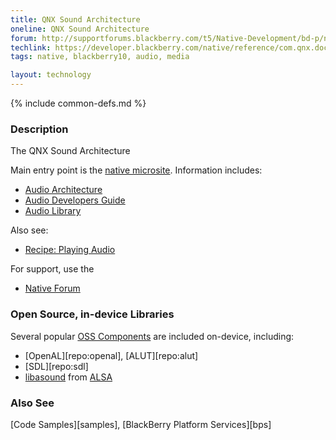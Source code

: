 ```yaml
---
title: QNX Sound Architecture
oneline: QNX Sound Architecture
forum: http://supportforums.blackberry.com/t5/Native-Development/bd-p/native_sdk
techlink: https://developer.blackberry.com/native/reference/com.qnx.doc.neutrino.audio/topic/architecture.html)
tags: native, blackberry10, audio, media

layout: technology
---
```

{% include common-defs.md %}

### Description
The QNX Sound Architecture

Main entry point is the
[native microsite](http://developer.blackberry.com/native).  Information includes:

* [Audio Architecture](https://developer.blackberry.com/native/reference/com.qnx.doc.neutrino.audio/topic/architecture.html)
* [Audio Developers Guide](https://developer.blackberry.com/native/reference/com.qnx.doc.neutrino.audio/topic/about.html)
* [Audio Library](https://developer.blackberry.com/native/reference/com.qnx.doc.neutrino.audio/topic/summary.html)

Also see:

* [Recipe: Playing Audio](https://developer.blackberry.com/native/documentation/recipe_play_audio_1935324_11.html)

For support, use the 

* [Native Forum](http://supportforums.blackberry.com/t5/Native-Development/bd-p/native_sdk)

### Open Source, in-device Libraries

Several popular [OSS Components](https://developer.blackberry.com/native/documentation/oss.html) are included on-device, including:
* [OpenAL][repo:openal], [ALUT][repo:alut]
* [SDL][repo:sdl]
* [libasound](https://developer.blackberry.com/native/reference/com.qnx.doc.neutrino.audio/topic/copyright_3p.html) from [ALSA](http://www.alsa-project.org/main/index.php/Main_Page)

### Also See
[Code Samples][samples], [BlackBerry Platform Services][bps]
